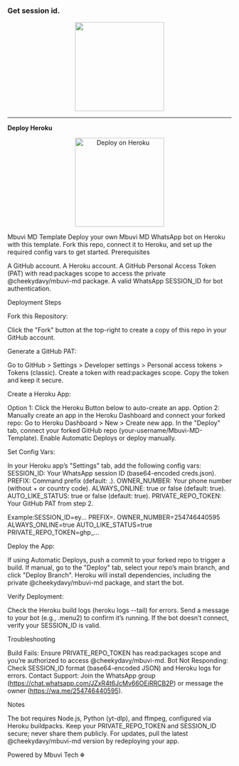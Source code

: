 ### <b margin-right="50%">Get session id.</b>
<p align="center">
<a href="https://mbuvi-md-pair-6a1316688343.herokuapp.com">
 <img src="https://img.shields.io/badge/Session-blue?logo=heroku" width="200">
</a>
</p>
<hr>
 <b align="center">Deploy Heroku</b>
 <p align="center">
        <a href="https://dashboard.heroku.com/new?template=https://github.com/cheekydavy/MbuviMD" style="margin: 10px;">
            <img src="https://img.shields.io/badge/Deploy-Heroku-green?logo=heroku" alt="Deploy on Heroku" width="200">
        </a>
    </p>
Mbuvi MD Template
   Deploy your own Mbuvi MD WhatsApp bot on Heroku with this template. Fork this repo, connect it to Heroku, and set up the required config vars to get started.
Prerequisites

A GitHub account.
A Heroku account.
A GitHub Personal Access Token (PAT) with read:packages scope to access the private @cheekydavy/mbuvi-md package.
A valid WhatsApp SESSION_ID for bot authentication.

Deployment Steps

Fork this Repository:

Click the "Fork" button at the top-right to create a copy of this repo in your GitHub account.


Generate a GitHub PAT:

Go to GitHub > Settings > Developer settings > Personal access tokens > Tokens (classic).
Create a token with read:packages scope.
Copy the token and keep it secure.


Create a Heroku App:

Option 1: Click the Heroku Button below to auto-create an app.
Option 2: Manually create an app in the Heroku Dashboard and connect your forked repo:
Go to Heroku Dashboard > New > Create new app.
In the "Deploy" tab, connect your forked GitHub repo (your-username/Mbuvi-MD-Template).
Enable Automatic Deploys or deploy manually.




Set Config Vars:

In your Heroku app’s "Settings" tab, add the following config vars:
SESSION_ID: Your WhatsApp session ID (base64-encoded creds.json).
PREFIX: Command prefix (default: .).
OWNER_NUMBER: Your phone number (without + or country code).
ALWAYS_ONLINE: true or false (default: true).
AUTO_LIKE_STATUS: true or false (default: true).
PRIVATE_REPO_TOKEN: Your GitHub PAT from step 2.


Example:SESSION_ID=ey...
PREFIX=.
OWNER_NUMBER=254746440595
ALWAYS_ONLINE=true
AUTO_LIKE_STATUS=true
PRIVATE_REPO_TOKEN=ghp_...




Deploy the App:

If using Automatic Deploys, push a commit to your forked repo to trigger a build.
If manual, go to the "Deploy" tab, select your repo’s main branch, and click "Deploy Branch".
Heroku will install dependencies, including the private @cheekydavy/mbuvi-md package, and start the bot.


Verify Deployment:

Check the Heroku build logs (heroku logs --tail) for errors.
Send a message to your bot (e.g., .menu2) to confirm it’s running.
If the bot doesn’t connect, verify your SESSION_ID is valid.



Troubleshooting

Build Fails: Ensure PRIVATE_REPO_TOKEN has read:packages scope and you’re authorized to access @cheekydavy/mbuvi-md.
Bot Not Responding: Check SESSION_ID format (base64-encoded JSON) and Heroku logs for errors.
Contact Support: Join the WhatsApp group (https://chat.whatsapp.com/JZxR4t6JcMv66OEiRRCB2P) or message the owner (https://wa.me/254746440595).

Notes

The bot requires Node.js, Python (yt-dlp), and ffmpeg, configured via Heroku buildpacks.
Keep your PRIVATE_REPO_TOKEN and SESSION_ID secure; never share them publicly.
For updates, pull the latest @cheekydavy/mbuvi-md version by redeploying your app.

   Powered by Mbuvi Tech ☬
